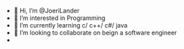 - 👋 Hi, I’m @JoeriLander
- 👀 I’m interested in Programming
- 🌱 I’m currently learning c/ c++/ c#/ java
- 💞️ I’m looking to collaborate on beign a software engineer
- 

<!---
JoeriLander/JoeriLander is a ✨ special ✨ repository because its `README.md` (this file) appears on your GitHub profile.
You can click the Preview link to take a look at your changes.
--->
